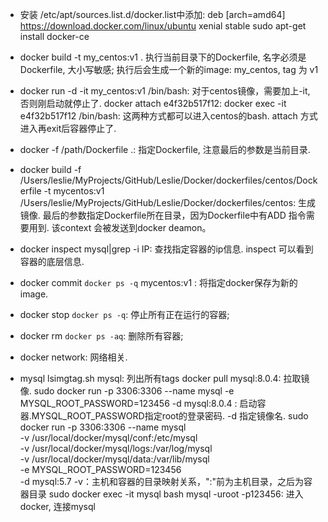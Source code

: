 * 安装 
  /etc/apt/sources.list.d/docker.list中添加:
  deb [arch=amd64] https://download.docker.com/linux/ubuntu xenial stable
  sudo apt-get install docker-ce

* docker build -t my_centos:v1 .   执行当前目录下的Dockerfile,  名字必须是Dockerfile,  大小写敏感; 执行后会生成一个新的image: my_centos, tag 为 v1
* docker run -d -it my_centos:v1 /bin/bash:  对于centos镜像，需要加上-it, 否则刚启动就停止了.
  docker attach e4f32b517f12: 
  docker exec -it e4f32b517f12 /bin/bash: 这两种方式都可以进入centos的bash.  attach 方式进入再exit后容器停止了.
* docker -f /path/Dockerfile .: 指定Dockerfile, 注意最后的参数是当前目录.

* docker build -f /Users/leslie/MyProjects/GitHub/Leslie/Docker/dockerfiles/centos/Dockerfile -t mycentos:v1 /Users/leslie/MyProjects/GitHub/Leslie/Docker/dockerfiles/centos:  生成镜像. 最后的参数指定Dockerfile所在目录，因为Dockerfile中有ADD 指令需要用到. 该context 会被发送到docker deamon。

* docker inspect mysql|grep -i IP:  查找指定容器的ip信息. inspect 可以看到容器的底层信息.

* docker commit `docker ps -q` mycentos:v1  : 将指定docker保存为新的image.

* docker stop `docker ps -q`: 停止所有正在运行的容器;
* docker rm `docker ps -aq`: 删除所有容器;

* docker network:  网络相关.

* mysql
  lsimgtag.sh mysql: 列出所有tags
  docker pull mysql:8.0.4:  拉取镜像.
  sudo docker run -p 3306:3306 --name mysql -e MYSQL_ROOT_PASSWORD=123456 -d mysql:8.0.4 : 启动容器.MYSQL_ROOT_PASSWORD指定root的登录密码.   -d 指定镜像名.
  sudo docker run -p 3306:3306 --name mysql \
	-v /usr/local/docker/mysql/conf:/etc/mysql \
	-v /usr/local/docker/mysql/logs:/var/log/mysql \
	-v /usr/local/docker/mysql/data:/var/lib/mysql \
	-e MYSQL_ROOT_PASSWORD=123456 \
	-d mysql:5.7
	-v：主机和容器的目录映射关系，":"前为主机目录，之后为容器目录
  sudo docker exec -it mysql bash
  mysql -uroot -p123456: 进入docker, 连接mysql

